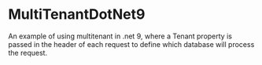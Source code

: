 # MultiTenantDotNet9

An example of using multitenant in .net 9, where a Tenant property is passed in the header of each request to define which database will process the request.
